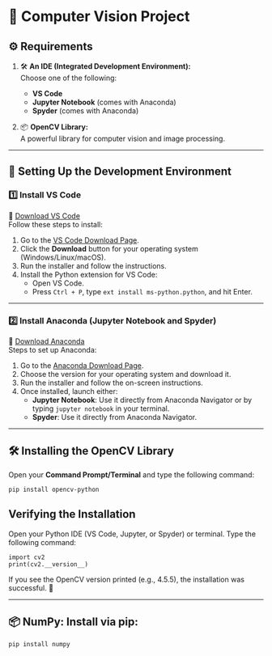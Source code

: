 # 📘 Computer Vision Project

## ⚙️ Requirements

1. 🛠️ **An IDE (Integrated Development Environment):**  
   Choose one of the following:
   - **VS Code**
   - **Jupyter Notebook** (comes with Anaconda)
   - **Spyder** (comes with Anaconda)

2. 📦 **OpenCV Library:**  
   A powerful library for computer vision and image processing.

---

## 🚀 Setting Up the Development Environment

### 1️⃣ Install **VS Code**

🔗 [Download VS Code](https://code.visualstudio.com/)  
Follow these steps to install:

1. Go to the [VS Code Download Page](https://code.visualstudio.com/).  
2. Click the **Download** button for your operating system (Windows/Linux/macOS).  
3. Run the installer and follow the instructions.  
4. Install the Python extension for VS Code:
   - Open VS Code.
   - Press `Ctrl + P`, type `ext install ms-python.python`, and hit Enter.

---

### 2️⃣ Install **Anaconda (Jupyter Notebook and Spyder)**

🔗 [Download Anaconda](https://www.anaconda.com/products/distribution)  
Steps to set up Anaconda:

1. Go to the [Anaconda Download Page](https://www.anaconda.com/products/distribution).  
2. Choose the version for your operating system and download it.  
3. Run the installer and follow the on-screen instructions.  
4. Once installed, launch either:
   - **Jupyter Notebook**: Use it directly from Anaconda Navigator or by typing `jupyter notebook` in your terminal.
   - **Spyder**: Use it directly from Anaconda Navigator.

---

## 🛠️ Installing the **OpenCV Library**

Open your **Command Prompt/Terminal** and type the following command:  
```
pip install opencv-python
```

## Verifying the Installation

Open your Python IDE (VS Code, Jupyter, or Spyder) or terminal.
Type the following command:

```
import cv2
print(cv2.__version__)
```

If you see the OpenCV version printed (e.g., 4.5.5), the installation was successful. 🎉

---

## 📦 NumPy: Install via pip:

```
pip install numpy
```
